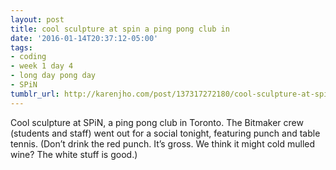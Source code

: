 ```yaml
---
layout: post
title: cool sculpture at spin a ping pong club in
date: '2016-01-14T20:37:12-05:00'
tags:
- coding
- week 1 day 4
- long day pong day
- SPiN
tumblr_url: http://karenjho.com/post/137317272180/cool-sculpture-at-spin-a-ping-pong-club-in
---
```

Cool sculpture at SPiN, a ping pong club in Toronto. The Bitmaker crew (students and staff) went out for a social tonight, featuring punch and table tennis. (Don’t drink the red punch. It’s gross. We think it might cold mulled wine? The white stuff is good.)
